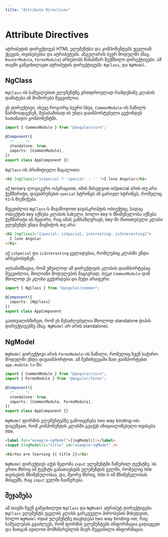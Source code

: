 ```yaml
---
title: "Attribute Directives"
---
```


# Attribute Directives

ატრიბუტის დირექტივებ HTML ელემენტსა და კომპონენტებს უცვლიან ქცევას, თვისებებსა და ატრიბუტებს.
ანგულარის ბევრ მოდულში (მაგ. `RouterModule`, `FormsModule`) არსებობს წინასწარ შექმნილი დირექტივები.
ამ თავში განვიხილავთ ატრიბუტის დირექტივებს: `NgClass`, და `NgModel`.

## NgClass

`NgClass`-ის საშუალებით ელემენტზე ერთდროულად რამდენიმე კლასის დამატება ან მოშორება შეგვიძლია.

ეს დირექტივი, ისევე როგორც ბევრი სხვა, `CommonModule`-ის ნაწილს წარმოადგენენ, შესაბამისად ის უნდა დაიმპორტებული გვქონდეს
სათანადო კომპონენტში.

```ts
import { CommonModule } from "@angular/core";

@Component({
  /* ... */
  standalone: true,
  imports: [CommonModule],
})
export class AppComponent {}
```

`NgClass`-ის პრიმიტიული მაგალითი:

```html
<h1 [ngClass]="isSpecial ? 'special' : '' ">I love Angular</h1>
```

აქ ternary ლოგიკური ოპერაციით, იმის მიხედვით isSpecial არის თუ არა ჭეშმარიტი,
დავაბრუნებთ `special` სტრინგს ან ცარიელ სტრინგს, რომელიც `h1`-ს მიენიჭება.

შეგვიძლია `NgClass`-ს მივაწოდოთ ჯავასკრიპტის ობიექტიც, სადაც ობიექტის key
იქნება კლასის სახელი, ხოლო key-ს მნიშვნელობა იქნება ჭეშმარიტი ან მცდარი,
რაც იმას განსაზღვრავს, key-ში მითითებული კლასი ელემენტს უნდა მიენიჭოს თუ არა:

```html
<h1 [ngClass]="{special: isSpecial, interesting: isInteresting}">
  I love Angular
</h1>
```

აქ `isSpecial` და `isInteresting` ცვლადებია, რომლებიც კლასში უნდა არსებობდნენ.

აღსანიშნავია, რომ უშუალოდ ამ დირექტივის კლასის დაიმპორტებაც შეგვიძლია,
მთლიანი მოდულების მაგივრად, თუკი `CommonModule`-დან მხოლოდ ეს კლასი გვჭირდება
და მეტი არაფერი.

```ts
import { NgClass } from "@angular/common";

@Component({
  imports: [NgClass]
})
export class AppComponent
```

გაითვალისწინეთ, რომ ეს შესაძლებელია მხოლოდ standalone ტიპის დირექტივებზე (მაგ. `NgModel`
არ არის standalone).

## NgModel

`NgModel` დირექტივი არის `FormsModule`-ის ნაწილი, რომელიც ჩვენ საჭირო მოდულში
უნდა დავაიმპორტოთ. ამ შემთხვევაში მათ ვაიმპორტებთ `app.module.ts`-ში:

```ts
import { CommonModule } from "@angular/core";
import { FormsModule } from "@angular/forms";

@Component({
  /* ... */
  standalone: true,
  imports: [CommonModule, FormsModule],
})
export class AppComponent {}
```

`NgModel` ფორმის ელემენტებზე გამოიყენება two way binding-ით.
დავუშვათ, რომ კომპონენტის კლასში გვაქვს ინიციალიზებული თვისება
title.

```html
<label for="example-ngModel">[(ngModel)]:</label>
<input [(ngModel)]="title" id="example-ngModel" />

<h1>You are learning {{ title }}</h1>
```

`NgModel` დირექტივს აქვს წვდომა `input` ელემენტში ჩაწერილ ტექსტზე.
ის ერთი მხრივ იმ ტექსტს განათავსებს ელემენტის ველში, რომელიც title
თვისების მნიშვნელობაა, და, მეორე მხრივ, title-ს იმ მნიშვნელობას
მისცემს, რაც `input` ველში ჩაიწერება.

## შეჯამება

ამ თავში ჩვენ განვიხილეთ `NgClass` და `NgModel` ატრიბუტ დირექტივები.
`NgClass` ელემენტს უცვლის კლასს გარკვეული პირობების მიხედვით, ხოლო
`NgModel` input ელემენტზე თავსდება two way binding-ით, რაც საშუალებას
გვაძლევს, რომ ფორმის ელემენტებს ინფორმაცია გადავცეთ და მათგან
ავიღოთ მომხმარებლის მიერ შეყვანილი ინფორმაცია.
